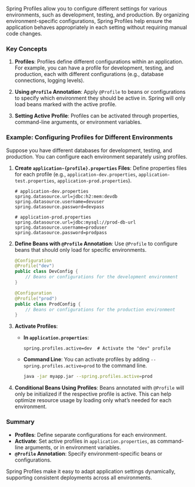 Spring Profiles allow you to configure different settings for various environments, such as development, testing, and production. By organizing environment-specific configurations, Spring Profiles help ensure the application behaves appropriately in each setting without requiring manual code changes.

### Key Concepts

1. **Profiles**: Profiles define different configurations within an application. For example, you can have a profile for development, testing, and production, each with different configurations (e.g., database connections, logging levels).

2. **Using `@Profile` Annotation**: Apply `@Profile` to beans or configurations to specify which environment they should be active in. Spring will only load beans marked with the active profile.

3. **Setting Active Profile**: Profiles can be activated through properties, command-line arguments, or environment variables.

### Example: Configuring Profiles for Different Environments

Suppose you have different databases for development, testing, and production. You can configure each environment separately using profiles.

1. **Create `application-{profile}.properties` Files**:
   Define properties files for each profile (e.g., `application-dev.properties`, `application-test.properties`, `application-prod.properties`).

   ```properties
   # application-dev.properties
   spring.datasource.url=jdbc:h2:mem:devdb
   spring.datasource.username=devuser
   spring.datasource.password=devpass
   ```

   ```properties
   # application-prod.properties
   spring.datasource.url=jdbc:mysql://prod-db-url
   spring.datasource.username=produser
   spring.datasource.password=prodpass
   ```

2. **Define Beans with `@Profile` Annotation**:
   Use `@Profile` to configure beans that should only load for specific environments.

   ```java
   @Configuration
   @Profile("dev")
   public class DevConfig {
       // Beans or configurations for the development environment
   }

   @Configuration
   @Profile("prod")
   public class ProdConfig {
       // Beans or configurations for the production environment
   }
   ```

3. **Activate Profiles**:
   - **In `application.properties`**:
     ```properties
     spring.profiles.active=dev  # Activate the "dev" profile
     ```

   - **Command Line**: You can activate profiles by adding `--spring.profiles.active=prod` to the command line.
     ```bash
     java -jar myapp.jar --spring.profiles.active=prod
     ```

4. **Conditional Beans Using Profiles**:
   Beans annotated with `@Profile` will only be initialized if the respective profile is active. This can help optimize resource usage by loading only what’s needed for each environment.

### Summary

- **Profiles**: Define separate configurations for each environment.
- **Activate**: Set active profiles in `application.properties`, as command-line arguments, or in environment variables.
- **`@Profile` Annotation**: Specify environment-specific beans or configurations. 

Spring Profiles make it easy to adapt application settings dynamically, supporting consistent deployments across all environments.